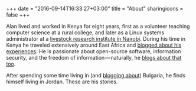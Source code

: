+++
date = "2016-09-14T16:33:27+03:00"
title = "About"
sharingicons = false
+++

Alan lived and worked in Kenya for eight years, first as a volunteer teaching computer science at a rural college, and later as a Linux systems administrator at a [livestock research institute in Nairobi](https://www.ilri.org). During his time in Kenya he traveled extensively around East Africa and [blogged about his experiences](https://alaninkenya.org). He is passionate about open-source software, information security, and the freedom of information — naturally, he [blogs about that too](https://mjanja.ch).

After spending some time living in (and [blogging about](https://englishbulgaria.net)) Bulgaria, he finds himself living in Jordan. These are his stories.

